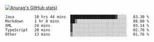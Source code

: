 [![Anurag's GitHub stats](https://github-readme-stats.vercel.app/api?username=Old-Camel&show_icons=true&theme=dark))](https://github.com/anuraghazra/github-readme-stats)
<!--START_SECTION:waka-->
```text
Java         10 hrs 44 mins  ████████████████████▓░░░░   83.30 % 
Markdown     1 hr 8 mins     ██▒░░░░░░░░░░░░░░░░░░░░░░   08.80 % 
XML          24 mins         ▓░░░░░░░░░░░░░░░░░░░░░░░░   03.14 % 
TypeScript   20 mins         ▓░░░░░░░░░░░░░░░░░░░░░░░░   02.70 % 
Other        13 mins         ▒░░░░░░░░░░░░░░░░░░░░░░░░   01.76 % 
```
<!--END_SECTION:waka-->


